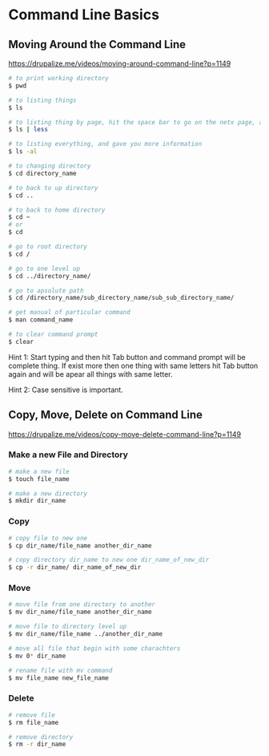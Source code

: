 # Command Line Basics

## Moving Around the Command Line

<https://drupalize.me/videos/moving-around-command-line?p=1149>

```bash
# to print working directory
$ pwd

# to listing things
$ ls

# to listing thing by page, hit the space bar to go on the netx page, and at the end hit q to exit from last page
$ ls | less

# to listing everything, and gave you more information
$ ls -al

# to changing directory
$ cd directory_name

# to back to up directory
$ cd ..

# to back to home directory
$ cd ~
# or
$ cd

# go to root directory
$ cd /

# go to one level up 
$ cd ../directory_name/

# go to apsolute path
$ cd /directory_name/sub_directory_name/sub_sub_directory_name/

# get manual of particular command
$ man command_name

# to clear command prompt
$ clear
```

Hint 1: Start typing and then hit Tab button and command prompt will be complete thing. If exist more then one thing with same letters hit Tab button again and will be apear all things with same letter.

Hint 2: Case sensitive is important.

## Copy, Move, Delete on Command Line

<https://drupalize.me/videos/copy-move-delete-command-line?p=1149>

### Make a new File and Directory

```bash
# make a new file
$ touch file_name

# make a new directory
$ mkdir dir_name
```

### Copy

```bash
# copy file to new one
$ cp dir_name/file_name another_dir_name

# copy directory dir_name to new one dir_name_of_new_dir
$ cp -r dir_name/ dir_name_of_new_dir
```

### Move

```bash
# move file from one directory to another
$ mv dir_name/file_name another_dir_name

# move file to directory level up
$ mv dir_name/file_name ../another_dir_name

# move all file that begin with some charachters
$ mv 0* dir_name

# rename file with mv command
$ mv file_name new_file_name
```

### Delete

```bash
# remove file
$ rm file_name

# remove directory
$ rm -r dir_name
```